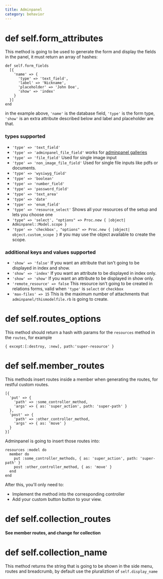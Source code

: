 ```yaml
---
title: Adminpanel
category: behavior
---
```


# def self.form_attributes
This method is going to be used to generate the form and display the fields in the panel, it must return an array of hashes:

    def self.form_fields
      [{
        'name' => {
          'type' => 'text_field',
          'label' => 'Nickname',
          'placeholder' => 'John Doe',
          'show' => 'index'
        }
      }]
    end

in the example above, `'name'` is the database field, `'type'` is the form type, `'show'` is an extra attribute described below and label and placeholder are that.

### types supported
* `'type' => 'text_field'`
* `'type' => 'adminpanel_file_field'` works for [adminpanel galleries](https://github.com/codn/adminpanel/wiki/Generator-adminpanel:gallery)
* `'type' => 'file_field'` Used for single image input
* `'type' => 'non_image_file_field'` Used for single file inputs like pdfs or documents.
* `'type' => 'wysiwyg_field'`
* `'type' => 'boolean'`
* `'type' => 'number_field'`
* `'type' => 'password_field'`
* `'type' => 'text_area'`
* `'type' => 'date'`
* `'type' => 'enum_field'`
* `'type' => 'resource_select'` Shows all your resources of the setup and lets you choose one
* `'type" => 'select', "options" => Proc.new { |object| Adminpanel::Model.scope }`
* `'type' => 'checkbox', "options" => Proc.new { |object| object.custom_scope }` # you may use the object available to create the scope.

### additional keys and values supported
*  `'show' => 'false'` If you want an attribute that isn't going to be displayed in index and show.
*  `'show' => 'index'` If you want an attribute to be displayed in index only.
*  `'show' => 'show'` If you want an attribute to be displayed in show only.
*  `'remote_resource' => false` This resource isn't going to be created in relations forms, valid when `'type'` is `select` or `checkbox`
*  `'max-files' => 15` This is the maximum number of attachments that `adminpanel/thismodelfile.rb` is going to create.

# def self.routes_options
This method should return a hash with params for the `resources` method in the `routes`, for example

`{ except:[:destroy, :new], path:'super-resource' } `

# def self.member_routes
This methods insert routes inside a member when generating the routes, for restful custom routes.

    [{
      'put' => {
        'path' => :some_controller_method,
        'args' => { as: 'super_action', path: 'super-path' }
      },
      'post' => {
        'path' => :other_controller_method,
        'args' => { as: 'move' }
      }
    }]

Adminpanel is going to insert those routes into:

    resources :model do
      member do
        put :some_controller_methods, { as: 'super_action', path: 'super-path' }
        post :other_controller_method, { as: 'move' }
      end
    end

After this, you'll only need to:
* Implement the method into the corresponding controller
* Add your custom button button to your view.

# def self.collection_routes
#### See member routes, and change for collection

# def self.collection_name
This method returns the string that is going to be shown in the side menu, routes and breadcrumb, by default use the pluraliztion of `self.display_name`
